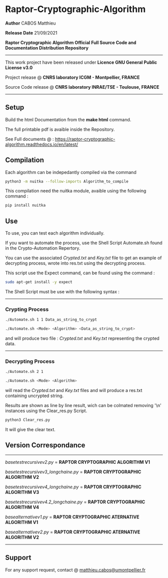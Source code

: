 # Raptor-Cryptographic-Algorithm

**Author**  CABOS Matthieu

**Release Date** 21/09/2021

**Raptor Cryptographic Algorithm Official Full Source Code and Documentation Distribution Repository**

______________________________________________________________________________________________________

This work project have been released under **Licence GNU General Public License v3.0** 

Project release @ **CNRS laboratory ICGM - Montpellier, FRANCE**         

Source Code release @ **CNRS laboratory INRAE/TSE - Toulouse, FRANCE**   

______________________________________________________________________________________________________

## Setup

Build the html Documentation from the **make html** command.

The full printable pdf is avaible inside the Repository.

See Full documents @ : https://raptor-cryptographic-algorithm.readthedocs.io/en/latest/


## Compilation
  
 Each algorithm can be indepedantly compiled via the command
 ```bash
 python3 -m nuitka --follow-imports Algorithm_to_compile
 ```
 This compilation need the nuitka module, avaible using the following command :
  ```bash
 pip install nuitka
  ```
 
## Use

To use, you can test each algorithm individually. 

If you want to automate the process, use the Shell Script Automate.sh found in the Crypto-Automation Repertory.

You can use the associated *Crypted.txt* and *Key.txt* file to get an example of decrypting process, wrote into res.txt using the decrypting process.

This script use the Expect command, can be found using the command :

 ```bash
sudo apt-get install -y expect
 ``` 
 
The Shell Script must be use with the following syntax :
 
***********************************************

### Crypting Process

 ```bash
./Automate.sh 1 1 Data_as_string_to_crypt

./Automate.sh <Mode> <Algorithm> <Data_as_string_to_crypt>
 ```  
and will produce two file : *Crypted.txt* and *Key.txt* representing the crypted data.

***********************************************

### Decrypting Process

  ```bash 
./Automate.sh 2 1

./Automate.sh <Mode> <Algorithm>
  ``` 
 will read the *Crypted.txt* and *Key.txt* files and will produce a res.txt containing uncrypted string.
 
 Results are shown as line by line result, wich can be colmated removing '\n' instances using the Clear_res.py Script.
 
 ```bash 
 python3 Clear_res.py
  ```
 It will give the clear text.
 
## Version Correspondance


 ***********************************************
 

*basetestrecursivev2.py*               = **RAPTOR CRYPTOGRAPHIC ALGORITHM V1**

*basetestrecursivev3_longchaine.py*    = **RAPTOR CRYPTOGRAPHIC ALGORITHM V2**

*basetestrecursivev4_longchaine.py*    = **RAPTOR CRYPTOGRAPHIC ALGORITHM V3**

*basetestrecursivev4.2_longchaine.py*  = **RAPTOR CRYPTOGRAPHIC ALGORITHM V4**

*basealternativev1.py*                 = **RAPTOR CRYPTOGRAPHIC ATERNATIVE ALGORITHM V1**

*basealternativev2.py*                 = **RAPTOR CRYPTOGRAPHIC ATERNATIVE ALGORITHM V2**
 
 ***********************************************
 
## Support

For any support request, contact @ matthieu.cabos@umontpellier.fr

